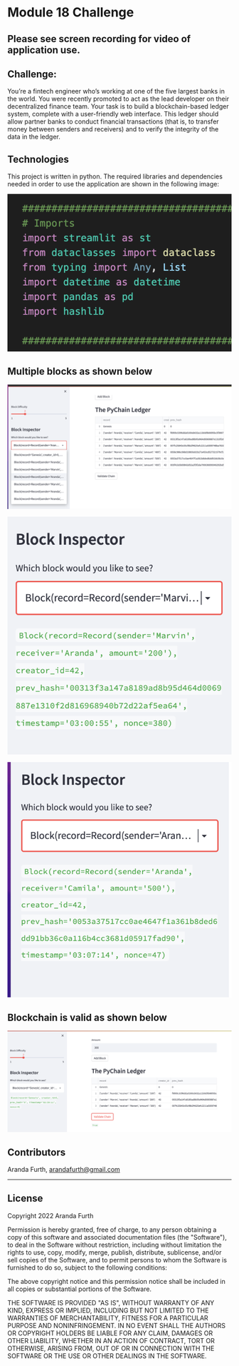 # Module 18 Challenge

## Please see screen recording for video of application use.


## Challenge:
You’re a fintech engineer who’s working at one of the five largest banks in the world. You were recently promoted to act as the lead developer on their decentralized finance team. Your task is to build a blockchain-based ledger system, complete with a user-friendly web interface. This ledger should allow partner banks to conduct financial transactions (that is, to transfer money between senders and receivers) and to verify the integrity of the data in the ledger.




## Technologies
This project is written in python. The required libraries and dependencies needed in order to use the application are shown in the following image:

![Import libraries](https://github.com/arfylarfy/Module18Challenge/blob/main/Screen%20Shot%202022-06-21%20at%208.24.15%20PM.png)





## Multiple blocks as shown below

![1](https://github.com/arfylarfy/Module18Challenge/blob/main/Screen%20Shot%202022-06-21%20at%208.13.38%20PM.png)

![2](https://github.com/arfylarfy/Module18Challenge/blob/main/Screen%20Shot%202022-06-21%20at%208.13.49%20PM.png)

![3](https://github.com/arfylarfy/Module18Challenge/blob/main/Screen%20Shot%202022-06-21%20at%208.13.57%20PM.png)





## Blockchain is valid as shown below

![4](https://github.com/arfylarfy/Module18Challenge/blob/main/Screen%20Shot%202022-06-21%20at%208.04.08%20PM.png)






## Contributors

Aranda Furth, arandafurth@gmail.com

---

## License

Copyright 2022 Aranda Furth

Permission is hereby granted, free of charge, to any person obtaining a copy of this software and associated documentation files (the "Software"), to deal in the Software without restriction, including without limitation the rights to use, copy, modify, merge, publish, distribute, sublicense, and/or sell copies of the Software, and to permit persons to whom the Software is furnished to do so, subject to the following conditions:

The above copyright notice and this permission notice shall be included in all copies or substantial portions of the Software.

THE SOFTWARE IS PROVIDED "AS IS", WITHOUT WARRANTY OF ANY KIND, EXPRESS OR IMPLIED, INCLUDING BUT NOT LIMITED TO THE WARRANTIES OF MERCHANTABILITY, FITNESS FOR A PARTICULAR PURPOSE AND NONINFRINGEMENT. IN NO EVENT SHALL THE AUTHORS OR COPYRIGHT HOLDERS BE LIABLE FOR ANY CLAIM, DAMAGES OR OTHER LIABILITY, WHETHER IN AN ACTION OF CONTRACT, TORT OR OTHERWISE, ARISING FROM, OUT OF OR IN CONNECTION WITH THE SOFTWARE OR THE USE OR OTHER DEALINGS IN THE SOFTWARE.
